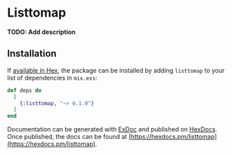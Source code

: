 # Listtomap

**TODO: Add description**

## Installation

If [available in Hex](https://hex.pm/docs/publish), the package can be installed
by adding `listtomap` to your list of dependencies in `mix.exs`:

```elixir
def deps do
  [
    {:listtomap, "~> 0.1.0"}
  ]
end
```

Documentation can be generated with [ExDoc](https://github.com/elixir-lang/ex_doc)
and published on [HexDocs](https://hexdocs.pm). Once published, the docs can
be found at [https://hexdocs.pm/listtomap](https://hexdocs.pm/listtomap).

